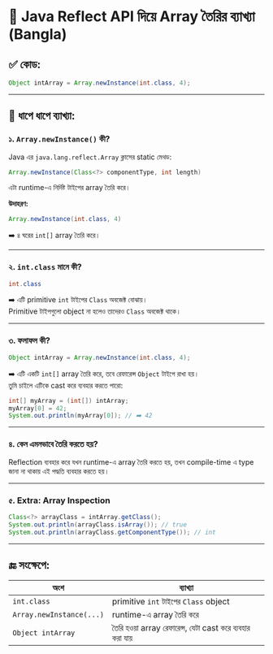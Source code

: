 
# 🧠 Java Reflect API দিয়ে Array তৈরির ব্যাখ্যা (Bangla)

## ✅ কোড:
```java
Object intArray = Array.newInstance(int.class, 4);
```

---

## 📌 ধাপে ধাপে ব্যাখ্যা:

### ১. `Array.newInstance()` কী?
Java এর `java.lang.reflect.Array` ক্লাসের static মেথড:
```java
Array.newInstance(Class<?> componentType, int length)
```
এটা runtime-এ নির্দিষ্ট টাইপের array তৈরি করে।

**উদাহরণ:**
```java
Array.newInstance(int.class, 4)
```
➡️ ৪ ঘরের `int[]` array তৈরি করে।

---

### ২. `int.class` মানে কী?
```java
int.class
```
➡️ এটি primitive `int` টাইপের `Class` অবজেক্ট বোঝায়।  
Primitive টাইপগুলো object না হলেও তাদেরও `Class` অবজেক্ট থাকে।

---

### ৩. ফলাফল কী?
```java
Object intArray = Array.newInstance(int.class, 4);
```
➡️ এটি একটি `int[]` array তৈরি করে, তবে রেফারেন্স `Object` টাইপে রাখা হয়।  
তুমি চাইলে এটিকে cast করে ব্যবহার করতে পারো:

```java
int[] myArray = (int[]) intArray;
myArray[0] = 42;
System.out.println(myArray[0]); // ➡️ 42
```

---

### ৪. কেন এমনভাবে তৈরি করতে হয়?
Reflection ব্যবহার করে যখন runtime-এ array তৈরি করতে হয়, তখন compile-time এ type জানা না থাকায় এই পদ্ধতি ব্যবহার করতে হয়।

---

### ৫. Extra: Array Inspection

```java
Class<?> arrayClass = intArray.getClass();
System.out.println(arrayClass.isArray()); // true
System.out.println(arrayClass.getComponentType()); // int
```

---

## 🔚 সংক্ষেপে:

| অংশ | ব্যাখ্যা |
|------|----------|
| `int.class` | primitive `int` টাইপের `Class` object |
| `Array.newInstance(...)` | runtime-এ array তৈরি করে |
| `Object intArray` | তৈরি হওয়া array রেফারেন্স, যেটা cast করে ব্যবহার করা যায় |
